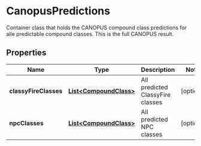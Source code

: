 

# CanopusPredictions

Container class that holds the CANOPUS compound class predictions for alle predictable compound classes.  This is the full CANOPUS result.

## Properties

| Name | Type | Description | Notes |
|------------ | ------------- | ------------- | -------------|
|**classyFireClasses** | [**List&lt;CompoundClass&gt;**](CompoundClass.md) | All predicted ClassyFire classes |  [optional] |
|**npcClasses** | [**List&lt;CompoundClass&gt;**](CompoundClass.md) | All predicted NPC classes |  [optional] |



